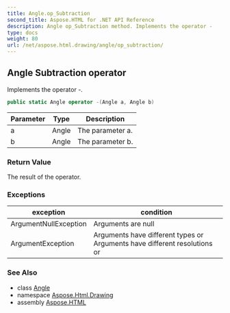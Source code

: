 ```yaml
---
title: Angle.op_Subtraction
second_title: Aspose.HTML for .NET API Reference
description: Angle op_Subtraction method. Implements the operator -
type: docs
weight: 80
url: /net/aspose.html.drawing/angle/op_subtraction/
---
```

## Angle Subtraction operator

Implements the operator -.

```csharp
public static Angle operator -(Angle a, Angle b)
```

| Parameter | Type | Description |
| --- | --- | --- |
| a | Angle | The parameter a. |
| b | Angle | The parameter b. |

### Return Value

The result of the operator.

### Exceptions

| exception | condition |
| --- | --- |
| ArgumentNullException | Arguments are null |
| ArgumentException | Arguments have different types or Arguments have different resolutions or |

### See Also

* class [Angle](../)
* namespace [Aspose.Html.Drawing](../../../aspose.html.drawing/)
* assembly [Aspose.HTML](../../../)
